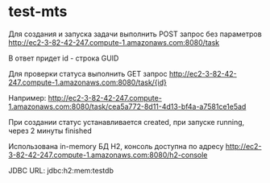# test-mts

Для создания и запуска задачи выполнить POST запрос без параметров
http://ec2-3-82-42-247.compute-1.amazonaws.com:8080/task

В ответ придет id - строка GUID

Для проверки статуса выполнить GET запрос
http://ec2-3-82-42-247.compute-1.amazonaws.com:8080/task/{id}

Например:
http://ec2-3-82-42-247.compute-1.amazonaws.com:8080/task/cea5a772-8d11-4d13-bf4a-a7581ce1e5ad

При создании статус устанавливается created, при запуске running, через 2 минуты finished

Использована in-memory БД H2, консоль доступна по адресу
http://ec2-3-82-42-247.compute-1.amazonaws.com:8080/h2-console

JDBC URL: jdbc:h2:mem:testdb
